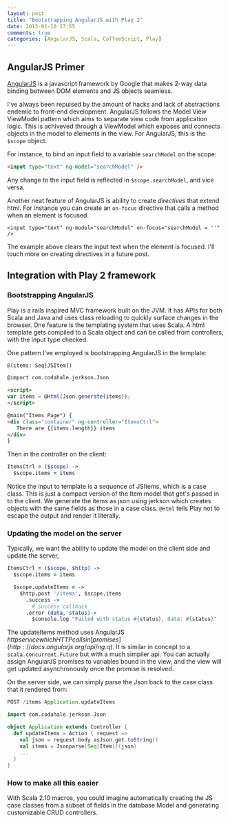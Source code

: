 ```yaml
---
layout: post
title: "Bootstrapping AngularJS with Play 2"
date: 2013-01-10 13:55
comments: true
categories: [AngularJS, Scala, CoffeeScript, Play]
---
```


## AngularJS Primer

[AngularJS](angularjs.org) is a javascript framework by Google that makes 2-way data binding between DOM elements and JS objects seamless.

I've always been repulsed by the amount of hacks and lack of abstractions endemic to front-end development. AngularJS follows the Model View ViewModel pattern which aims to separate view code from application logic. This is achiveved through a ViewModel which exposes and connects objects in the model to elements in the view. For AngularJS, this is the `$scope` object.

For instance, to bind an input field to a variable `searchModel` on the scope:

```html
<input type="text" ng-model="searchModel" />

```

Any change to the input field is reflected in `$scope.searchModel`, and vice versa.

Another neat feature of AngularJS is ability to create *directives* that extend html. For instance you can create an `on-focus` directive that calls a method when an element is focused.

```
<input type="text" ng-model="searchModel" on-focus="searchModel = ''" />
```

The example above clears the input text when the element is focused. I'll touch more on creating directives in a future post.


## Integration with Play 2 framework


### Bootstrapping AngularJS

<!--more-->

Play is a rails inspired MVC framework built on the JVM. It has APIs for both Scala and Java and uses class reloading to quickly surface changes in the browser. One feature is the templating system that uses Scala. A html template gets compiled to a Scala object and can be called from controllers, with the input type checked.

One pattern I've employed is bootstrapping AngularJS in the template:

```html items.scala.html
@(items: Seq[JSItem])

@import com.codahale.jerkson.Json

<script>
var items = @Html(Json.generate(items));
</script>

@main("Items Page") {
<div class="container" ng-controller="ItemsCtrl">
   There are {{items.length}} items
</div>
}
```

Then in the controller on the client:

```coffeescript controllers.cofffee
ItemsCtrl = ($scope) ->
  $scope.items = items

```


Notice the input to template is a sequence of JSItems, which is a case class. This is just a compact version of the Item model that get's passed in to the client. We generate the items as json using jerkson which creates objects with the same fields as those in a case class. `@Html` tells Play not to escape the output and render it literally.

### Updating the model on the server

Typically, we want the ability to update the model on the client side and update the server,

```coffeescript controllers.cofffee
ItemsCtrl = ($scope, $http) ->
  $scope.items = items

  $scope.updateItems = ->
    $http.post '/items', $scope.items
      .success ->
        # Success callback
      .error (data, status)->
        $console.log "Failed with status #{status}, data: #{status}"

```

The updateItems method uses AngularJS $http service which HTTP calls in [promises](http://docs.angularjs.org/api/ng.$q). It is similar in concept to a `scala.concurrent.Future` but with a much simpiler api. You can actually assign AngularJS promises to variables bound in the view, and the view will get updated asynchronously once the promise is resolved.

On the server side, we can simply parse the Json back to the case class that it rendered from:

```scala routes
POST /items Application.updateItems
```

```scala Application.scala
import com.codahale.jerkson.Json

object Application extends Controller {
  def updateItems = Action { request =>
    val json = request.body.asJson.get.toString()
    val items = Jsonparse[Seq[Item]](json)
    ...
  }
}
```

### How to make all this easier

With Scala 2.10 macros, you could imagine automatically creating the JS case classes from a subset of fields in the database Model and generating customizable CRUD controllers.

